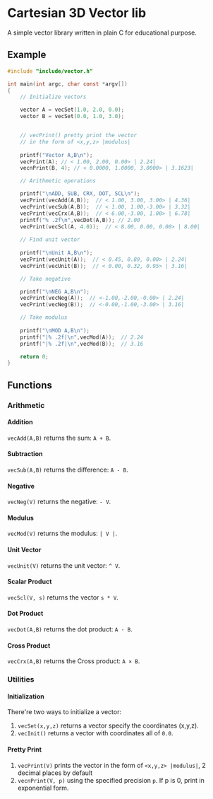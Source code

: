 # Cartesian 3D Vector lib
A simple vector library written in plain C for educational purpose.

## Example
```c
#include "include/vector.h"

int main(int argc, char const *argv[])
{
    // Initialize vectors

    vector A = vecSet(1.0, 2.0, 0.0); 
    vector B = vecSet(0.0, 1.0, 3.0);


    // vecPrint() pretty print the vector
    // in the form of <x,y,z> |modulus|
    
    printf("Vector A,B\n");
    vecPrint(A); // < 1.00, 2.00, 0.00> | 2.24| 
    vecnPrint(B, 4); // < 0.0000, 1.0000, 3.0000> | 3.1623|

    // Arithmetic operations

    printf("\nADD, SUB, CRX, DOT, SCL\n");
    vecPrint(vecAdd(A,B));  // < 1.00, 3.00, 3.00> | 4.36|
    vecPrint(vecSub(A,B));  // < 1.00, 1.00,-3.00> | 3.32|
    vecPrint(vecCrx(A,B));  // < 6.00,-3.00, 1.00> | 6.78|
    printf("% .2f\n",vecDot(A,B)); // 2.00
    vecPrint(vecScl(A, 4.0));  // < 8.00, 0.00, 0.00> | 8.00|
    
    // Find unit vector
    
    printf("\nUnit A,B\n");
    vecPrint(vecUnit(A));  // < 0.45, 0.89, 0.00> | 2.24|
    vecPrint(vecUnit(B));  // < 0.00, 0.32, 0.95> | 3.16|

    // Take negative

    printf("\nNEG A,B\n");
    vecPrint(vecNeg(A));  // <-1.00,-2.00,-0.00> | 2.24|
    vecPrint(vecNeg(B));  // <-0.00,-1.00,-3.00> | 3.16|

    // Take modulus
    
    printf("\nMOD A,B\n");
    printf("|% .2f|\n",vecMod(A));  // 2.24
    printf("|% .2f|\n",vecMod(B));  // 3.16

    return 0;
}
```
## Functions
### Arithmetic
#### Addition

`vecAdd(A,B)` returns the sum: `A + B`.

#### Subtraction

`vecSub(A,B)` returns the difference: `A - B`.

#### Negative

`vecNeg(V)` returns the negative: `- V`.

#### Modulus

`vecMod(V)` returns the modulus: `| V |`.

#### Unit Vector

`vecUnit(V)` returns the unit vector: `^ V`.

#### Scalar Product

`vecScl(V, s)` returns the vector `s * V`.

#### Dot Product

`vecDot(A,B)` returns the dot product: `A · B`.

#### Cross Product

`vecCrx(A,B)` returns the Cross product: `A × B`.

### Utilities
#### Initialization

There're two ways to initialize a vector:
1. `vecSet(x,y,z)` returns a vector specify the coordinates (x,y,z).
2. `vecInit()` returns a vector with coordinates all of `0.0`.

#### Pretty Print

1. `vecPrint(V)` prints the vector in the form of `<x,y,z> |modulus|`, 2 decimal places by default
2. `vecnPrint(V, p)` using the specified precision `p`. If p is 0, print in exponential form.